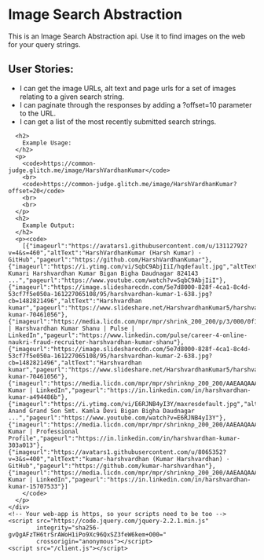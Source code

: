 <!DOCTYPE html>
<html>
  <head>
    <link href="https://fonts.googleapis.com/css?family=Lato" rel="stylesheet">
    <meta name="description" content="A cool thing made with Glitch">
    <meta charset="utf-8">
    <meta http-equiv="X-UA-Compatible" content="IE=edge">
    <meta name="viewport" content="width=device-width, initial-scale=1">
    <link rel="stylesheet" href="/style.css">
  </head>
  <body>
    <h1>
      Image Search Abstraction
    </h1>
    <div>
      <p>
        This is an Image Search Abstraction api. Use it to find images on the web for your query strings.
      </p>
    </div>
    <div>
      <h2>
        User Stories:
      </h2>
        <ul>
          <li>I can get the image URLs, alt text and page urls for a set of images relating to a given search string.</li>
          <li>I can paginate through the responses by adding a ?offset=10 parameter to the URL.</li>
          <li>I can get a list of the most recently submitted search strings.</li>
        </ul>
      
      <h2>
        Example Usage:
      </h2>
      <p>
        <code>https://common-judge.glitch.me/image/HarshVardhanKumar</code>
        <br>
        <code>https://common-judge.glitch.me/image/HarshVardhanKumar?offset=20</code>
        <br>
        <br>
      </p>
      <h2>
        Example Output:
      </h2>
      <p><code>
        [{"imageurl":"https://avatars1.githubusercontent.com/u/13112792?v=4&s=460","altText":"HarshVardhanKumar (Harsh Kumar) · GitHub","pageurl":"https://github.com/HarshVardhanKumar"},{"imageurl":"https://i.ytimg.com/vi/SqbC9AbjIiI/hqdefault.jpg","altText":"Shalini Kumari Harshvardhan Kumar Bigan Bigha Daudnagar 824143 ...","pageurl":"https://www.youtube.com/watch?v=SqbC9AbjIiI"},{"imageurl":"https://image.slidesharecdn.com/5e7d8000-828f-4ca1-8c4d-53cf7f5e050a-161227065108/95/harshvardhan-kumar-1-638.jpg?cb=1482821496","altText":"Harshvardhan kumar","pageurl":"https://www.slideshare.net/HarshvardhanKumar5/harshvardhan-kumar-70461056"},{"imageurl":"https://media.licdn.com/mpr/mpr/shrink_200_200/p/3/000/0f1/005/3c0da48.jpg","altText":"TCS | Harshvardhan Kumar Shanu | Pulse | LinkedIn","pageurl":"https://www.linkedin.com/pulse/career-4-online-naukri-fraud-recruiter-harshvardhan-kumar-shanu"},{"imageurl":"https://image.slidesharecdn.com/5e7d8000-828f-4ca1-8c4d-53cf7f5e050a-161227065108/95/harshvardhan-kumar-2-638.jpg?cb=1482821496","altText":"Harshvardhan kumar","pageurl":"https://www.slideshare.net/HarshvardhanKumar5/harshvardhan-kumar-70461056"},{"imageurl":"https://media.licdn.com/mpr/mpr/shrinknp_200_200/AAEAAQAAAAAAAAJUAAAAJGVjMTdkMGUyLTgwYzktNGQ1OS05YTUzLTE4Y2E5ZTgxMzBkYg.jpg","altText":"Harshvardhan Kumar | LinkedIn","pageurl":"https://in.linkedin.com/in/harshvardhan-kumar-a494486b"},{"imageurl":"https://i.ytimg.com/vi/E6RJNB4yI3Y/maxresdefault.jpg","altText":"Rajat Anand Grand Son Smt. Kamla Devi Bigan Bigha Daudnagar ...","pageurl":"https://www.youtube.com/watch?v=E6RJNB4yI3Y"},{"imageurl":"https://media.licdn.com/mpr/mpr/shrinknp_200_200/AAEAAQAAAAAAAAWtAAAAJDFkYmYxNDY0LTZlMmItNDA0NC1iNTU2LTI5MTMyOWIzMDk2YQ.jpg","altText":"Harshvardhan Kumar | Professional Profile","pageurl":"https://in.linkedin.com/in/harshvardhan-kumar-303a013"},{"imageurl":"https://avatars1.githubusercontent.com/u/8065352?v=3&s=400","altText":"kumar-harshvardhan (Kumar Harshvardhan) · GitHub","pageurl":"https://github.com/kumar-harshvardhan"},{"imageurl":"https://media.licdn.com/mpr/mpr/shrinknp_200_200/AAEAAQAAAAAAAAqBAAAAJGE2NDZiNDdmLWVjMjktNDU5NC1hYmI1LTQ5NDM4Y2Y5MzdkNg.jpg","altText":"Harshvardhan Kumar | LinkedIn","pageurl":"https://in.linkedin.com/in/harshvardhan-kumar-15707533"}]
        </code>
      </p>
    </div>
    <!-- Your web-app is https, so your scripts need to be too -->
    <script src="https://code.jquery.com/jquery-2.2.1.min.js"
            integrity="sha256-gvQgAFzTH6trSrAWoH1iPo9Xc96QxSZ3feW6kem+O00="
            crossorigin="anonymous"></script>
    <script src="/client.js"></script>

  </body>
</html>

